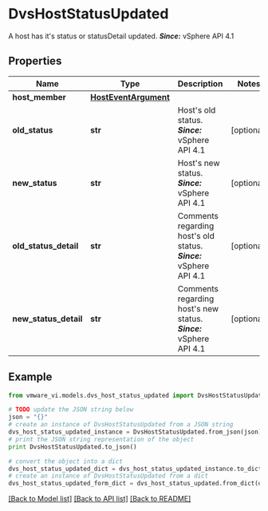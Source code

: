 # DvsHostStatusUpdated

A host has it's status or statusDetail updated.  ***Since:*** vSphere API 4.1 

## Properties
Name | Type | Description | Notes
------------ | ------------- | ------------- | -------------
**host_member** | [**HostEventArgument**](HostEventArgument.md) |  | 
**old_status** | **str** | Host&#39;s old status.  ***Since:*** vSphere API 4.1  | [optional] 
**new_status** | **str** | Host&#39;s new status.  ***Since:*** vSphere API 4.1  | [optional] 
**old_status_detail** | **str** | Comments regarding host&#39;s old status.  ***Since:*** vSphere API 4.1  | [optional] 
**new_status_detail** | **str** | Comments regarding host&#39;s new status.  ***Since:*** vSphere API 4.1  | [optional] 

## Example

```python
from vmware_vi.models.dvs_host_status_updated import DvsHostStatusUpdated

# TODO update the JSON string below
json = "{}"
# create an instance of DvsHostStatusUpdated from a JSON string
dvs_host_status_updated_instance = DvsHostStatusUpdated.from_json(json)
# print the JSON string representation of the object
print DvsHostStatusUpdated.to_json()

# convert the object into a dict
dvs_host_status_updated_dict = dvs_host_status_updated_instance.to_dict()
# create an instance of DvsHostStatusUpdated from a dict
dvs_host_status_updated_form_dict = dvs_host_status_updated.from_dict(dvs_host_status_updated_dict)
```
[[Back to Model list]](../README.md#documentation-for-models) [[Back to API list]](../README.md#documentation-for-api-endpoints) [[Back to README]](../README.md)



